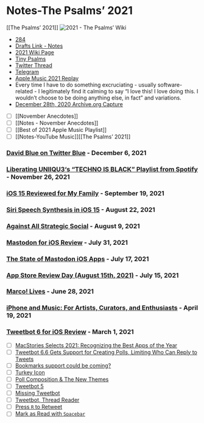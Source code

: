 # Notes-The Psalms’ 2021
[[The Psalms’ 2021]]
![2021 - The Psalms’ Wiki](https://user-images.githubusercontent.com/43663476/145235991-490ae9f1-674d-4731-aab2-88be695d8ff1.jpeg)

- [284](https://github.com/extratone/bilge/issues/284)
- [Drafts Link - Notes](drafts%3A//open?uuid%3DE7E2670F-0DB1-49A1-BA26-73F3B43ACB52)
- [2021 Wiki Page](https://github.com/extratone/bilge/wiki/2021)
- [Tiny Psalms](https://tiny.write.as/bilge)
- [Twitter Thread](https://twitter.com/neoyokel/status/1468603572942163990)
- [Telegram](https://t.me/extratone/8880)
- [Apple Music 2021 Replay](https://music.apple.com/us/playlist/replay-2021/pl.rp-8AA9cxJYpgE)
- Every time I have to do something excruciating - usually software-related - I legitimately find it calming to say “I love this! I love doing this. I wouldn’t choose to be doing anything else, in fact” and variations.
- [December 28th, 2020 Archive.org Capture](https://web.archive.org/web/20201228145737/https://bilge.world)


- [ ] [[November Anecdotes]]
- [ ] [[Notes - November Anecdotes]]
- [ ] [[Best of 2021 Apple Music Playlist]]
- [ ] [[Notes-YouTube Music]][[The Psalms’ 2021]]

### [David Blue on Twitter Blue](https://bilge.world/twitter-blue) - December 6, 2021
### [Liberating UNIIQU3‘s “TECHNO IS BLACK” Playlist from Spotify](https://bilge.world/uniiqu3-techno-is-black) - November 26, 2021
### [iOS 15 Reviewed for My Family](https://bilge.world/ios-15-family-review) - September 19, 2021
### [Siri Speech Synthesis in iOS 15](https://bilge.world/siri-tts) - August 22, 2021
### [Against All Strategic Social](https://bilge.world/social-media-strategy) - August 9, 2021
### [Mastodon for iOS Review](https://bilge.world/mastodon-ios-app-review) - July 31, 2021
### [The State of Mastodon iOS Apps](https://bilge.world/mastodon-ios-apps) - July 17, 2021
### [App Store Review Day (August 15th, 2021)](https://bilge.world/app-store-review-day) - July 15, 2021
### [Marco! Lives](https://bilge.world/marco) - June 28, 2021
### [iPhone and Music: For Artists, Curators, and Enthusiasts](https://bilge.world/iphone-ios-music-apps) - April 19, 2021
### [Tweetbot 6 for iOS Review](https://bilge.world/tweetbot-6-ios-review) - March 1, 2021
- [ ] [MacStories Selects 2021: Recognizing the Best Apps of the Year](https://www.macstories.net/stories/macstories-selects-2021-recognizing-the-best-apps-of-the-year/#app-of-the-year)
- [ ] [Tweetbot 6.6 Gets Support for Creating Polls, Limiting Who Can Reply to Tweets](https://www.macstories.net/ios/tweetbot-6-6-gets-support-for-creating-polls-limiting-who-can-reply-to-tweets/)
- [ ] [Bookmarks support could be coming?](https://twitter.com/tweetbot/status/1470080661700722691)
- [ ] [Turkey Icon](https://twitter.com/neoyokel/status/1469880068394700805)
- [ ] [Poll Composition & The New Themes](https://twitter.com/neoyokel/status/1469376038857846788)
- [ ] [Tweetbot 5](https://twitter.com/neoyokel/status/1469191638837006336)
- [ ] [Missing Tweetbot](https://twitter.com/neoyokel/status/1467422017527951366)
- [ ] [Tweetbot, Thread Reader](https://twitter.com/neoyokel/status/1461774078860308491) 
- [ ] [Press `R` to Retweet](https://twitter.com/neoyokel/status/1432816310812127233)
- [ ] [Mark as Read with `Spacebar`](https://twitter.com/neoyokel/status/1369787410205335564)